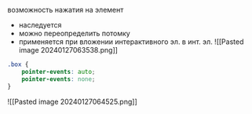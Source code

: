 возможность нажатия на элемент

- наследуется 
- можно переопределить потомку
- применяется при вложении интерактивного эл. в инт. эл.
![[Pasted image 20240127063538.png]]
```css
.box {
	pointer-events: auto;
	pointer-events: none;
}
```
![[Pasted image 20240127064525.png]]